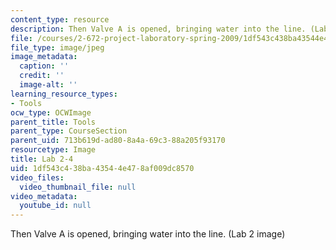 ```yaml
---
content_type: resource
description: Then Valve A is opened, bringing water into the line. (Lab 2 image)
file: /courses/2-672-project-laboratory-spring-2009/1df543c438ba43544e478af009dc8570_lab24.jpg
file_type: image/jpeg
image_metadata:
  caption: ''
  credit: ''
  image-alt: ''
learning_resource_types:
- Tools
ocw_type: OCWImage
parent_title: Tools
parent_type: CourseSection
parent_uid: 713b619d-ad80-8a4a-69c3-88a205f93170
resourcetype: Image
title: Lab 2-4
uid: 1df543c4-38ba-4354-4e47-8af009dc8570
video_files:
  video_thumbnail_file: null
video_metadata:
  youtube_id: null
---
```

Then Valve A is opened, bringing water into the line. (Lab 2 image)

